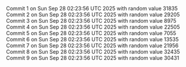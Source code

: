 Commit 1 on Sun Sep 28 02:23:56 UTC 2025 with random value 31835
Commit 2 on Sun Sep 28 02:23:56 UTC 2025 with random value 29205
Commit 3 on Sun Sep 28 02:23:56 UTC 2025 with random value 8975
Commit 4 on Sun Sep 28 02:23:56 UTC 2025 with random value 22505
Commit 5 on Sun Sep 28 02:23:56 UTC 2025 with random value 7055
Commit 6 on Sun Sep 28 02:23:56 UTC 2025 with random value 13535
Commit 7 on Sun Sep 28 02:23:56 UTC 2025 with random value 21956
Commit 8 on Sun Sep 28 02:23:56 UTC 2025 with random value 32435
Commit 9 on Sun Sep 28 02:23:56 UTC 2025 with random value 30431
